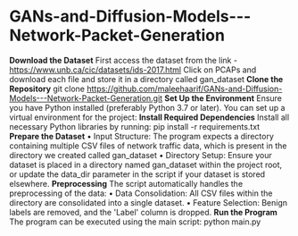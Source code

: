 # GANs-and-Diffusion-Models---Network-Packet-Generation
**Download the Dataset**
First access the dataset from the link - https://www.unb.ca/cic/datasets/ids-2017.html
Click on PCAPs and download each file and store it in a directory called gan_dataset
**Clone the Repository**
git clone https://github.com/maleehaarif/GANs-and-Diffusion-Models---Network-Packet-Generation.git
**Set Up the Environment**
Ensure you have Python installed (preferably Python 3.7 or later). You can set up a virtual environment for the project:
**Install Required Dependencies**
Install all necessary Python libraries by running:
pip install -r requirements.txt
**Prepare the Dataset**
•	Input Structure: The program expects a directory containing multiple CSV files of network traffic data, which is present in the directory we created called gan_dataset
•	Directory Setup: Ensure your dataset is placed in a directory named gan_dataset within the project root, or update the data_dir parameter in the script if your dataset is stored elsewhere.
**Preprocessing**
The script automatically handles the preprocessing of the data:
•	Data Consolidation: All CSV files within the directory are consolidated into a single dataset.
•	Feature Selection: Benign labels are removed, and the 'Label' column is dropped.
**Run the Program**
The program can be executed using the main script:
python main.py
